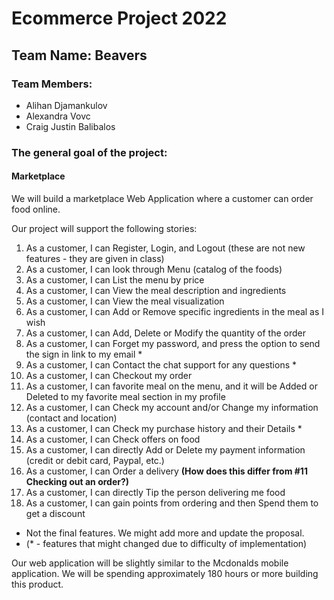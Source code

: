 # Ecommerce Project 2022

## Team Name: Beavers

### Team Members:
- Alihan Djamankulov
- Alexandra Vovc
- Craig Justin Balibalos

### The general goal of the project:
#### Marketplace
We will build a marketplace Web Application where a customer can order food online.

Our project will support the following stories:
1. As a customer, I can Register, Login, and Logout (these are not new features - they are given in class)
2. As a customer, I can look through Menu (catalog of the foods)
3. As a customer, I can List the menu by price
4. As a customer, I can View the meal description and ingredients
6. As a customer, I can View the meal visualization
7. As a customer, I can Add or Remove specific ingredients in the meal as I wish
8. As a customer, I can Add, Delete or Modify the quantity of the order
9. As a customer, I can Forget my password, and press the option to send the sign in link to my email *
10. As a customer, I can Contact the chat support for any questions *
11. As a customer, I can Checkout my order
12. As a customer, I can favorite meal on the menu, and it will be Added or Deleted to my favorite meal section in my profile
13. As a customer, I can Check my account and/or Change my information (contact and location)
14. As a customer, I can Check my purchase history and their Details *
15. As a customer, I can Check offers on food
16. As a customer, I can directly Add or Delete my payment information (credit or debit card, Paypal, etc.)
17. As a customer, I can Order a delivery **(How does this differ from #11 Checking out an order?)**
18. As a customer, I can directly Tip the person delivering  me food
19. As a customer, I can gain points from ordering and then Spend them to get a discount
- Not the final features. We might add more and update the proposal.
- (* - features that might changed due to difficulty of implementation)

Our web application will be slightly similar to the Mcdonalds mobile application. 
We will be spending approximately 180 hours or more building this product.
